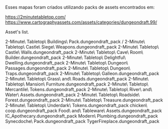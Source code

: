 Esses mapas foram criados utilizando packs de assets encontrados em:

https://2minutetabletop.com/
https://www.cartographyassets.com/assets/categories/dungeondraft.99/

Asset's list.

2-Minute\ Tabletop\ Buildings\ Pack.dungeondraft_pack /
2-Minute\ Tabletop\ Castle\ Siege\ Weapons.dungeondraft_pack
2-Minute\ Tabletop\ Castle\ Walls.dungeondraft_pack
2-Minute\ Tabletop\ Cave\ Room\ Builder.dungeondraft_pack
2-Minute\ Tabletop\ Delightful\ Dwelling.dungeondraft_pack
2-Minute\ Tabletop\ Dungeon\ Passages.dungeondraft_pack
2-Minute\ Tabletop\ Dungeon\ Traps.dungeondraft_pack
2-Minute\ Tabletop\ Galleon.dungeondraft_pack
2-Minute\ Tabletop\ Grass\ and\ Roads.dungeondraft_pack
2-Minute\ Tabletop\ Mansion\ Furniture.dungeondraft_pack
2-Minute\ Tabletop\ Mercantile\ Tokens.dungeondraft_pack
2-Minute\ Tabletop\ River\ and\ Water\ Assets.dungeondraft_pack
2-Minute\ Tabletop\ Roadside\ Forest.dungeondraft_pack
2-Minute\ Tabletop\ Treasure.dungeondraft_pack
2-Minute\ Tabletop\ Underdark\ Tokens.dungeondraft_pack
chicken\ coop.dungeondraft_pack
Food\ and\ Tableware\ Assets.dungeondraft_pack
IC_Apothecary.dungeondraft_pack
Modern\ Plumbing.dungeondraft_pack
Synecdoche\ Pack.dungeondraft_pack
TygerFireplace.dungeondraft_pack
